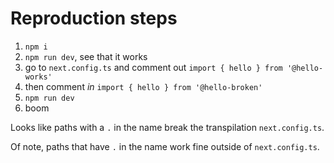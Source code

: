 # Reproduction steps

1. `npm i`
2. `npm run dev`, see that it works
3. go to `next.config.ts` and comment out `import { hello } from '@hello-works'`
4. then comment _in_ `import { hello } from '@hello-broken'`
5. `npm run dev`
6. boom

Looks like paths with a `.` in the name break the transpilation `next.config.ts`. 

Of note, paths that have `.` in the name work fine outside of `next.config.ts`.
